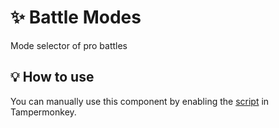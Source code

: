 # :sparkles: Battle Modes

Mode selector of pro battles

## :bulb: How to use

You can manually use this component by enabling the [script](https://raw.githubusercontent.com/Neutrxl/Themed/main/src/ProBattles/BattleModes/BattleModes.user.js) in Tampermonkey.